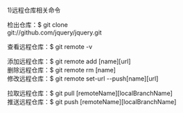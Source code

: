 1)远程仓库相关命令  

检出仓库：$ git clone  
git://github.com/jquery/jquery.git  
  
查看远程仓库：$ git remote -v  

添加远程仓库：$ git remote add [name][url]  
删除远程仓库：$ git remote rm [name]  
修改远程仓库：$ git remote set-url --push[name][url] 

拉取远程仓库：$ git pull [remoteName][localBranchName]  
推送远程仓库：$ git push [remoteName][localBranchName]  





